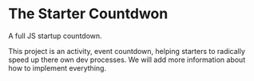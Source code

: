 # The Starter Countdwon
A full JS startup countdown.

This project is an activity, event countdown, helping starters to radically speed up there own dev processes.
We will add more information about how to implement everything.



